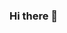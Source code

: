 ### Hi there 👋

<!--
**andtritch/andtritch** is a ✨ _special_ ✨ repository because its `README.md` (this file) appears on your GitHub profile.

<div id="badges">
  <a href="https://www.linkedin.com/in/andrewtritch/">
    <img src="https://img.shields.io/badge/LinkedIn-blue?style=for-the-badge&logo=linkedin&logoColor=white" alt="LinkedIn Badge"/>
  </a>
</div>
